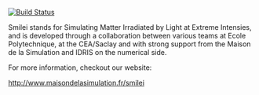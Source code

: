 [![Build Status](https://travis-ci.org/SmileiPIC/Smilei.svg?branch=master)](https://travis-ci.org/SmileiPIC/Smilei)

Smilei stands for Simulating Matter Irradiated by Light at Extreme Intensies,
and is developed through a collaboration between various teams at
Ecole Polytechnique, at the CEA/Saclay and with strong support from
the Maison de la Simulation and IDRIS on the numerical side.

For more information, checkout our website:

http://www.maisondelasimulation.fr/smilei
